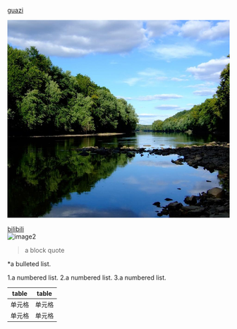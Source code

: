 
[guazi](guazi.md)  

![image1](1.jpg)  

[bilibili](https://www.bilibili.com/)  
![image2](https://gimg2.baidu.com/image_search/src=http%3A%2F%2F1812.img.pp.sohu.com.cn%2Fimages%2Fblog%2F2009%2F11%2F18%2F18%2F8%2F125b6560a6ag214.jpg&refer=http%3A%2F%2F1812.img.pp.sohu.com.cn&app=2002&size=f9999,10000&q=a80&n=0&g=0n&fmt=jpeg?sec=1622179400&t=e292bc9e3359f258463621d3a0b71b66)  

> a block quote 


*a bulleted list. 

1.a numbered list.
2.a numbered list.
3.a numbered list.  

|  table   | table  |
|  ----  | ----  |
| 单元格  | 单元格 |
| 单元格  | 单元格 |
